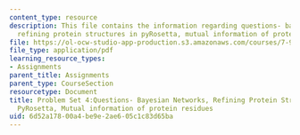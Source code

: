 ```yaml
---
content_type: resource
description: This file contains the information regarding questions- bayesian networks,
  refining protein structures in pyRosetta, mutual information of protein residues.
file: https://ol-ocw-studio-app-production.s3.amazonaws.com/courses/7-91j-foundations-of-computational-and-systems-biology-spring-2014/6d52a17800a4be9e2ae605c1c83d65ba_MIT7_91JS14_pset4_ques.pdf
file_type: application/pdf
learning_resource_types:
- Assignments
parent_title: Assignments
parent_type: CourseSection
resourcetype: Document
title: Problem Set 4:Questions- Bayesian Networks, Refining Protein Structures in
  PyRosetta, Mutual information of protein residues
uid: 6d52a178-00a4-be9e-2ae6-05c1c83d65ba
---
```

